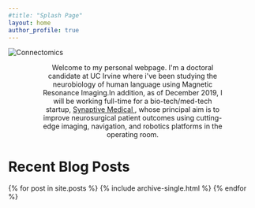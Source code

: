 ```yaml
---
#title: "Splash Page"
layout: home
author_profile: true
---
```


<style> .indented { padding-left: 50pt; padding-right: 50pt; } </style>
<img src="{{ site.url }}{{site.baseurl }}assets/images/splash/Connectomics.png" alt="Connectomics">
<div style="text-align:center">
<div class="indented">
<p>
Welcome to my personal webpage. I'm a doctoral candidate at UC Irvine where i've been studying the neurobiology of human language using Magnetic Resonance Imaging.In addition, as of December 2019, I will be working full-time for a bio-tech/med-tech startup, <a href="https://www.synaptivemedical.com/" target="_blank"> Synaptive Medical </a>, whose principal aim is to improve neurosurgical patient outcomes using cutting-edge imaging, navigation, and robotics platforms in the operating room.
</p>
</div>

<div style="text-align:left">
<H1> Recent Blog Posts </H1>

<!-- {% include feature_row id="Blog_intro" type="center" %} -->

{% for post in site.posts %}
    {% include archive-single.html %}
{% endfor %}

</div>
